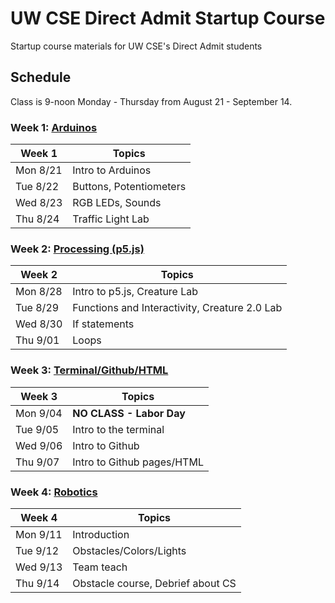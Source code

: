 # UW CSE Direct Admit Startup Course
Startup course materials for UW CSE's Direct Admit students

## Schedule
Class is 9-noon Monday - Thursday from August 21 - September 14.

### Week 1: [Arduinos](topics/arduino/)

| Week 1   | Topics
|--------- |----------------
| Mon 8/21 | Intro to Arduinos
| Tue 8/22 | Buttons, Potentiometers
| Wed 8/23 | RGB LEDs, Sounds
| Thu 8/24 | Traffic Light Lab

### Week 2: [Processing (p5.js)](topics/p5js/)

| Week 2   | Topics
|--------- |----------------
| Mon 8/28 | Intro to p5.js, Creature Lab
| Tue 8/29 | Functions and Interactivity, Creature 2.0 Lab
| Wed 8/30 | If statements
| Thu 9/01 | Loops


### Week 3: [Terminal/Github/HTML](topics/html/)

| Week 3   | Topics
|--------- |----------------
| Mon 9/04 | **NO CLASS - Labor Day**
| Tue 9/05 | Intro to the terminal
| Wed 9/06 | Intro to Github
| Thu 9/07 | Intro to Github pages/HTML

### Week 4: [Robotics](topics/edison/)

| Week 4   | Topics
|--------- |----------------
| Mon 9/11 | Introduction
| Tue 9/12 | Obstacles/Colors/Lights
| Wed 9/13 | Team teach
| Thu 9/14 | Obstacle course, Debrief about CS

